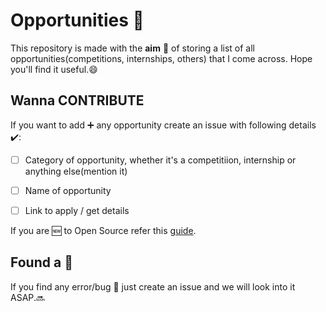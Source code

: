 # Opportunities :gift:

This repository is made with the **aim** :dart: of storing a list of all opportunities(competitions, internships, others) that I come across. Hope you'll find it useful.:smile:

## Wanna CONTRIBUTE 

If you want to add :heavy_plus_sign: any opportunity create an issue with following details :heavy_check_mark::
- [ ] Category of opportunity, whether it's a competitiion, internship or anything else(mention it)
- [ ] Name of opportunity
- [ ] Link to apply / get details


If you are :new: to Open Source refer this [guide](https://github.com/HeroicHitesh/Introduction-To-Open-Source).

## Found a :bug:

If you find any error/bug :bug: just create an issue and we will look into it ASAP.:soon:

